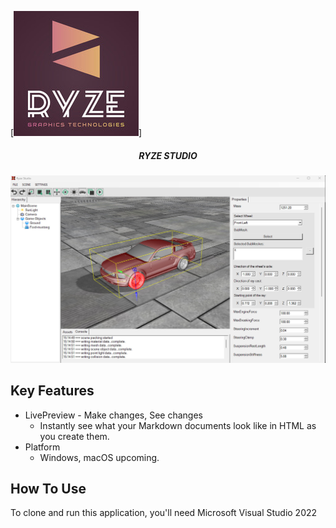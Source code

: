 [![name](https://github.com/yuriy3122/Ryze-Studio/blob/main/logo.jpeg)]

<h5 align="center">RYZE STUDIO</h5>

<img src="https://github.com/yuriy3122/Ryze-Studio/blob/main/RYZE%20Studio.jpg" alt="Screenshot">

## Key Features

* LivePreview - Make changes, See changes
  - Instantly see what your Markdown documents look like in HTML as you create them.
* Platform
  - Windows, macOS upcoming.

## How To Use

To clone and run this application, you'll need Microsoft Visual Studio 2022


